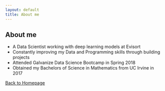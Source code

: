 ```yaml
---
layout: default
title: About me
---
```


## About me
- A Data Scientist working with deep learning models at Evisort
- Constantly improving my Data and Programming skills through building projects
- Attended Galvanize Data Science Bootcamp in Spring 2018
- Obtained my Bachelors of Science in Mathematics from UC Irvine in 2017

[Back to Homepage](./)
